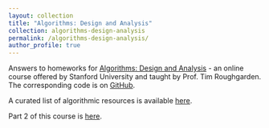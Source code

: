 ```yaml
---
layout: collection
title: "Algorithms: Design and Analysis"
collection: algorithms-design-analysis
permalink: /algorithms-design-analysis/
author_profile: true
---
```


Answers to homeworks for [Algorithms: Design and Analysis](https://lagunita.stanford.edu/courses/course-v1:Engineering+Algorithms1+SelfPaced/about) - an online course offered by Stanford University and taught by Prof. Tim Roughgarden.
The corresponding code is on [GitHub](https://github.com/asarkar/algorithms-design-analysis).

A curated list of algorithmic resources is available [here](/algorithms-curated/).

Part 2 of this course is [here](/algorithms-design-analysis-2/).